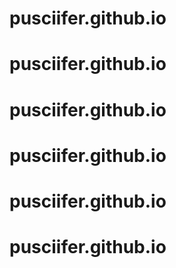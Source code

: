 # pusciifer.github.io
# pusciifer.github.io
# pusciifer.github.io
# pusciifer.github.io
# pusciifer.github.io
# pusciifer.github.io

